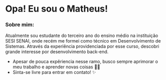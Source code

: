 # Opa! Eu sou o Matheus!


### Sobre mim:
Atualmente sou estudante do terceiro ano do ensino médio na instituição SESI SENAI, onde recém me formei como técnico em Desenvolvimento de Sistemas. Através da experiência providenciada por esse curso, descobri grande interesse por desenvolvimento back-end. 

- Apesar de pouca expêriencia nesse ramo, busco sempre aprimorar o meu trabalho e aprender novas coisas 👨‍💻  
- Sinta-se livre para entrar em contato! ✨ 
